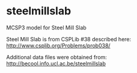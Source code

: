 # steelmillslab
MCSP3 model for Steel Mill Slab

Steel Mill Slab is from CSPLib #38 described here: http://www.csplib.org/Problems/prob038/

Additional data files were obtained from: http://becool.info.ucl.ac.be/steelmillslab